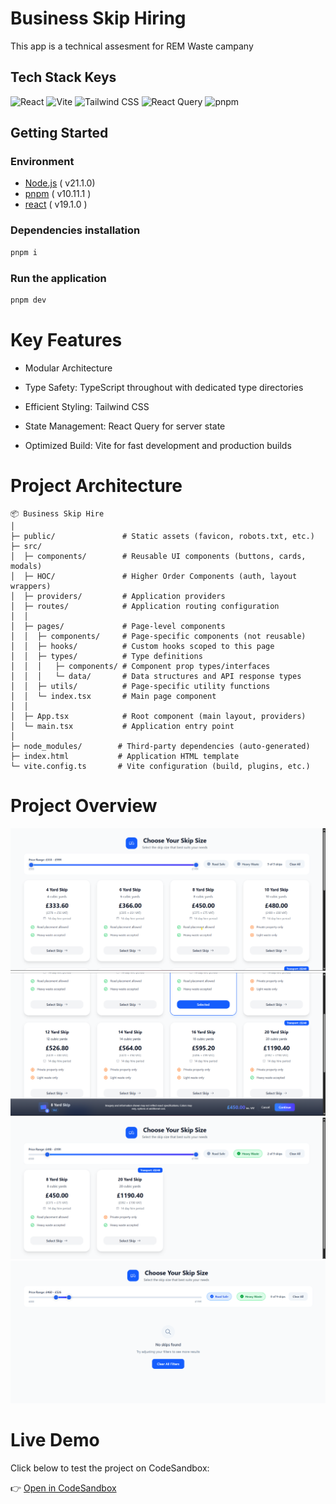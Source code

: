 # Business Skip Hiring

This app is a technical assesment for REM Waste campany

## Tech Stack Keys

![React](https://img.shields.io/badge/React-20232A?style=for-the-badge&logo=react&logoColor=61DAFB)
![Vite](https://img.shields.io/badge/Vite-B73BFE?style=for-the-badge&logo=vite&logoColor=FFD62E)
![Tailwind CSS](https://img.shields.io/badge/Tailwind_CSS-38B2AC?style=for-the-badge&logo=tailwind-css&logoColor=white)
![React Query](https://img.shields.io/badge/React_Query-FF4154?style=for-the-badge&logo=react-query&logoColor=white)
![pnpm](https://img.shields.io/badge/pnpm-%234a4a4a.svg?style=for-the-badge&logo=pnpm&logoColor=f69220)

## Getting Started

### Environment

- [Node.js](https://nodejs.org/) ( v21.1.0)
- [pnpm](https://pnpm.io/) ( v10.11.1 )
- [react](https://img.shields.io/badge/React-20232A?style=for-the-badge&logo=react&logoColor=61DAFB/) ( v19.1.0 )


### Dependencies installation

```sh
pnpm i
```

### Run the application

```sh
pnpm dev
```

# Key Features

- Modular Architecture

- Type Safety: TypeScript throughout with dedicated type directories

- Efficient Styling: Tailwind CSS

- State Management: React Query for server state

- Optimized Build: Vite for fast development and production builds

# Project Architecture

```text
📦 Business Skip Hire
│
├─ public/               # Static assets (favicon, robots.txt, etc.)
├─ src/
│  ├─ components/        # Reusable UI components (buttons, cards, modals)
│  ├─ HOC/               # Higher Order Components (auth, layout wrappers)
│  ├─ providers/         # Application providers
│  ├─ routes/            # Application routing configuration
│  │
│  ├─ pages/             # Page-level components
│  │  ├─ components/     # Page-specific components (not reusable)
│  │  ├─ hooks/          # Custom hooks scoped to this page
│  │  ├─ types/          # Type definitions
│  │  │   ├─ components/ # Component prop types/interfaces
│  │  │   └─ data/       # Data structures and API response types
│  │  ├─ utils/          # Page-specific utility functions
│  │  └─ index.tsx       # Main page component
│  │
│  ├─ App.tsx            # Root component (main layout, providers)
│  └─ main.tsx           # Application entry point
│
├─ node_modules/        # Third-party dependencies (auto-generated)
├─ index.html           # Application HTML template
└─ vite.config.ts       # Vite configuration (build, plugins, etc.)
```
# Project Overview

![Skips list](./public/images/readme/skips-list.png)
![Skip selection](./public/images/readme/skip-selection.png)
![Filters](./public/images/readme/filters.png)
![uNREACHED FILTERS](./public/images/readme/unreached-filter.png)

# Live Demo

Click below to test the project on CodeSandbox:

👉 [Open in CodeSandbox](https://xkmfrs-5173.csb.app/app/skips)